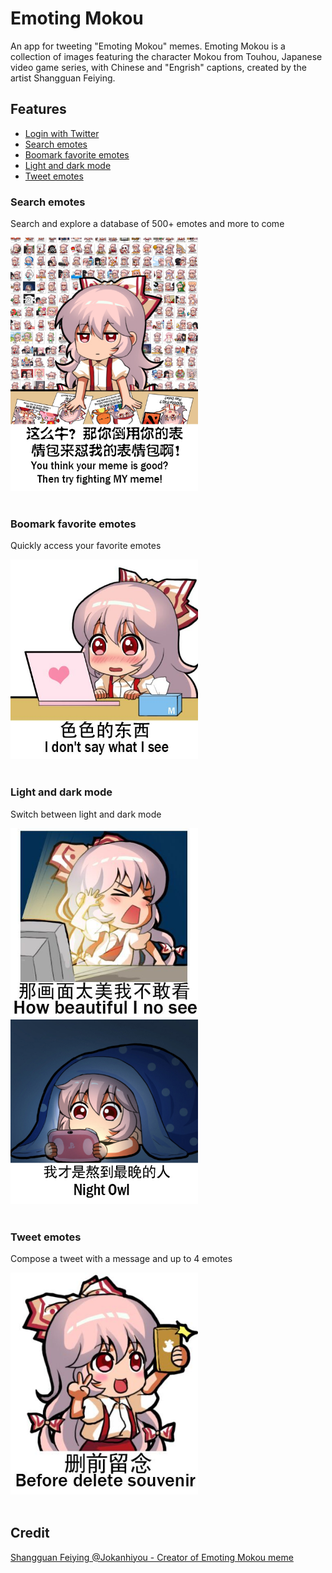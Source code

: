 # Emoting Mokou

An app for tweeting \"Emoting Mokou\" memes. Emoting Mokou is a collection of images featuring the character Mokou from Touhou, Japanese video game series, with Chinese and \"Engrish\" captions, created by the artist Shangguan Feiying.

## Features

- [Login with Twitter](https://twitter.com/)
- [Search emotes](#search)
- [Boomark favorite emotes](#bookmark)
- [Light and dark mode](#dark)
- [Tweet emotes](#tweet)

### Search emotes <a name="search"></a>

Search and explore a database of 500+ emotes and more to come
<br>

<img src="images/500.jpg" width="300">
<br>
<br>

### Boomark favorite emotes <a name="bookmark"></a>

Quickly access your favorite emotes
<br>

<img src="images/168.jpg" width="300">
<br>
<br>

### Light and dark mode <a name="dark"></a>

Switch between light and dark mode
<br>

<img src="images/5.jpg" width="300"><img src="images/114.jpg" width="300">
<br>
<br>

### Tweet emotes <a name="tweet"></a>

Compose a tweet with a message and up to 4 emotes
<br>

<img src="images/18.jpg" width="300">
<br>
<br>

## Credit

[Shangguan Feiying @Jokanhiyou - Creator of Emoting Mokou meme](https://twitter.com/jokanhiyou)
